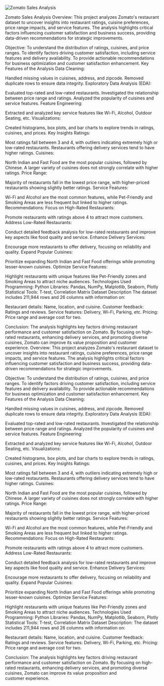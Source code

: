 ![Zomato Sales Analysis](https://images.hindustantimes.com/img/2021/07/16/1600x900/2021-07-14T074603Z_1095616776_RC26KO9RQOGX_RTRMADP_3_ZOMATO-IPO_1626444891442_1626444986679.JPG)

Zomato Sales Analysis Overview: This project analyzes Zomato's restaurant dataset to uncover insights into restaurant ratings, cuisine preferences, price range impacts, and service features. The analysis highlights critical factors influencing customer satisfaction and business success, providing data-driven recommendations for strategic improvements.

Objective: To understand the distribution of ratings, cuisines, and price ranges. To identify factors driving customer satisfaction, including service features and delivery availability. To provide actionable recommendations for business optimization and customer satisfaction enhancement. Key Features of the Analysis Data Cleaning:

Handled missing values in cuisines, address, and zipcode. Removed duplicate rows to ensure data integrity. Exploratory Data Analysis (EDA):

Evaluated top-rated and low-rated restaurants. Investigated the relationship between price range and ratings. Analyzed the popularity of cuisines and service features. Feature Engineering:

Extracted and analyzed key service features like Wi-Fi, Alcohol, Outdoor Seating, etc. Visualizations:

Created histograms, box plots, and bar charts to explore trends in ratings, cuisines, and prices. Key Insights Ratings:

Most ratings fall between 3 and 4, with outliers indicating extremely high or low-rated restaurants. Restaurants offering delivery services tend to have higher ratings. Cuisines:

North Indian and Fast Food are the most popular cuisines, followed by Chinese. A larger variety of cuisines does not strongly correlate with higher ratings. Price Range:

Majority of restaurants fall in the lowest price range, with higher-priced restaurants showing slightly better ratings. Service Features:

Wi-Fi and Alcohol are the most common features, while Pet-Friendly and Smoking Areas are less frequent but linked to higher ratings. Recommendations: Focus on High-Rated Restaurants:

Promote restaurants with ratings above 4 to attract more customers. Address Low-Rated Restaurants:

Conduct detailed feedback analysis for low-rated restaurants and improve key aspects like food quality and service. Enhance Delivery Services:

Encourage more restaurants to offer delivery, focusing on reliability and quality. Expand Popular Cuisines:

Prioritize expanding North Indian and Fast Food offerings while promoting lesser-known cuisines. Optimize Service Features:

Highlight restaurants with unique features like Pet-Friendly zones and Smoking Areas to attract niche audiences. Technologies Used Programming: Python Libraries: Pandas, NumPy, Matplotlib, Seaborn, Plotly Statistical Tools: T-test, Correlation Matrix Dataset Description The dataset includes 211,944 rows and 26 columns with information on:

Restaurant details: Name, location, and cuisine. Customer feedback: Ratings and reviews. Service features: Delivery, Wi-Fi, Parking, etc. Pricing: Price range and average cost for two.

Conclusion: The analysis highlights key factors driving restaurant performance and customer satisfaction on Zomato. By focusing on high-rated restaurants, enhancing delivery services, and promoting diverse cuisines, Zomato can improve its value proposition and customer experience. Overview: This project analyzes Zomato's restaurant dataset to uncover insights into restaurant ratings, cuisine preferences, price range impacts, and service features. The analysis highlights critical factors influencing customer satisfaction and business success, providing data-driven recommendations for strategic improvements.

Objective: To understand the distribution of ratings, cuisines, and price ranges. To identify factors driving customer satisfaction, including service features and delivery availability. To provide actionable recommendations for business optimization and customer satisfaction enhancement. Key Features of the Analysis Data Cleaning:

Handled missing values in cuisines, address, and zipcode. Removed duplicate rows to ensure data integrity. Exploratory Data Analysis (EDA):

Evaluated top-rated and low-rated restaurants. Investigated the relationship between price range and ratings. Analyzed the popularity of cuisines and service features. Feature Engineering:

Extracted and analyzed key service features like Wi-Fi, Alcohol, Outdoor Seating, etc. Visualizations:

Created histograms, box plots, and bar charts to explore trends in ratings, cuisines, and prices. Key Insights Ratings:

Most ratings fall between 3 and 4, with outliers indicating extremely high or low-rated restaurants. Restaurants offering delivery services tend to have higher ratings. Cuisines:

North Indian and Fast Food are the most popular cuisines, followed by Chinese. A larger variety of cuisines does not strongly correlate with higher ratings. Price Range:

Majority of restaurants fall in the lowest price range, with higher-priced restaurants showing slightly better ratings. Service Features:

Wi-Fi and Alcohol are the most common features, while Pet-Friendly and Smoking Areas are less frequent but linked to higher ratings. Recommendations: Focus on High-Rated Restaurants:

Promote restaurants with ratings above 4 to attract more customers. Address Low-Rated Restaurants:

Conduct detailed feedback analysis for low-rated restaurants and improve key aspects like food quality and service. Enhance Delivery Services:

Encourage more restaurants to offer delivery, focusing on reliability and quality. Expand Popular Cuisines:

Prioritize expanding North Indian and Fast Food offerings while promoting lesser-known cuisines. Optimize Service Features:

Highlight restaurants with unique features like Pet-Friendly zones and Smoking Areas to attract niche audiences. Technologies Used Programming: Python Libraries: Pandas, NumPy, Matplotlib, Seaborn, Plotly Statistical Tools: T-test, Correlation Matrix Dataset Description: The dataset includes 211,944 rows and 26 columns with information on:

Restaurant details: Name, location, and cuisine. Customer feedback: Ratings and reviews. Service features: Delivery, Wi-Fi, Parking, etc. Pricing: Price range and average cost for two.

Conclusion: The analysis highlights key factors driving restaurant performance and customer satisfaction on Zomato. By focusing on high-rated restaurants, enhancing delivery services, and promoting diverse cuisines, Zomato can improve its value proposition and customer experience.
